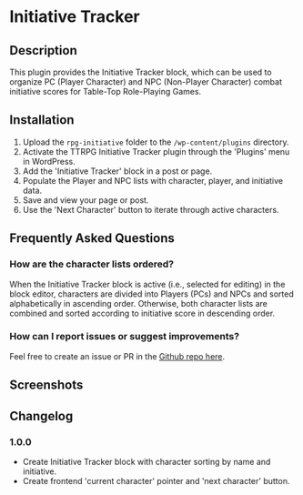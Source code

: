 # Initiative Tracker #

## Description ##
This plugin provides the Initiative Tracker block, which can be used to organize PC (Player Character) and NPC (Non-Player Character) combat initiative scores for Table-Top Role-Playing Games.

## Installation ##
1. Upload the `rpg-initiative` folder to the `/wp-content/plugins` directory.
2. Activate the TTRPG Initiative Tracker plugin through the 'Plugins' menu in WordPress.
3. Add the 'Initiative Tracker' block in a post or page.
4. Populate the Player and NPC lists with character, player, and initiative data.
5. Save and view your page or post.
6. Use the 'Next Character' button to iterate through active characters.

## Frequently Asked Questions ##
### How are the character lists ordered? ###
When the Initiative Tracker block is active (i.e., selected for editing) in the block editor, characters are divided into Players (PCs) and NPCs and sorted alphabetically in ascending order. Otherwise, both character lists are combined and sorted according to initiative score in descending order.

### How can I report issues or suggest improvements? ###
Feel free to create an issue or PR in the [Github repo here](https://github.com/ravewebdev/rpg-initiative).

## Screenshots ##

## Changelog ##

### 1.0.0 ###
* Create Initiative Tracker block with character sorting by name and initiative.
* Create frontend 'current character' pointer and 'next character' button.

